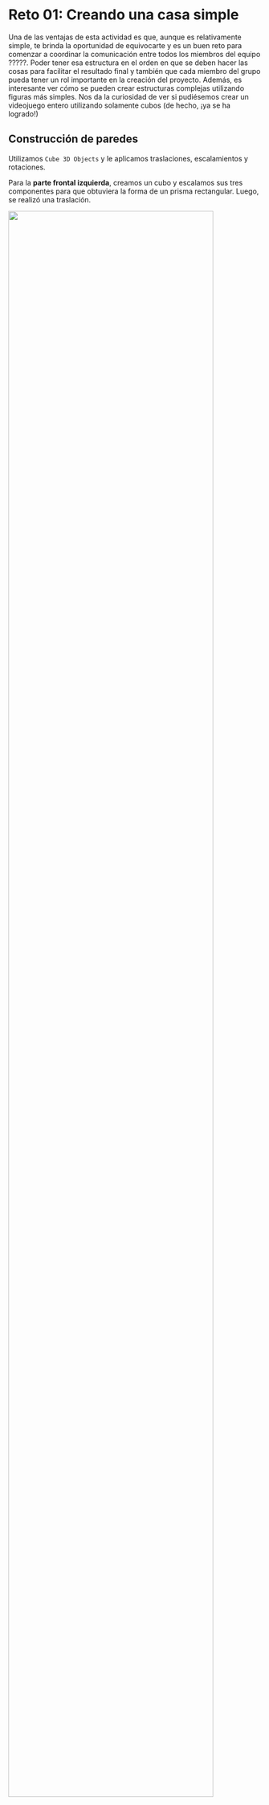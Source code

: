 # Reto 01: Creando una casa simple

<p> Una de las ventajas de esta actividad es que, aunque es relativamente simple, te brinda la oportunidad de equivocarte y es un buen reto para comenzar a coordinar la comunicación entre todos los miembros del equipo ?????.
Poder tener esa estructura en el orden en que se deben hacer las cosas para facilitar el resultado final y también que cada miembro del grupo pueda tener un rol importante en la creación del proyecto. Además, es interesante ver cómo se pueden crear estructuras complejas utilizando figuras más simples. Nos da la curiosidad de ver si pudiésemos crear un videojuego entero utilizando solamente cubos (de hecho, ¡ya se ha logrado!)</p>

<h2> Construcción de paredes
  </h2>

<p>Utilizamos <code>Cube 3D Objects</code> y le aplicamos traslaciones, escalamientos y rotaciones.</p>
<p>Para la <strong>parte frontal izquierda</strong>, creamos un cubo y escalamos sus tres componentes para que obtuviera la forma de un prisma rectangular. Luego, se realizó una traslación.</p>
<image
  src="LeftFront.png"
  width = 90%
  height = 90%>

<p>La <strong>parte frontal derecha</strong> fue una simple copia del pedazo que ya se había creado. Se duplicó y realizamos una traslación.</p>
<image
  src="RightFront.png"
  width = 90%
height = 90%>

<p>Para la <strong>parte frontal con marco</strong> para la puerta de entrada, copiamos el pedazo frontal izquierdo y escalamos su componente en Y para que tuviese menos altura. Luego, se trasladó verticalmente para estar alineado con los otros dos muros.</p>
<image
  src="FrameFront.png"
  width = 90%
  height = 90%>

  
<h3> Pared de la izquierda </h3>
<p>Para las <strong> paredes laterales</strong>  igualmente utilizamos  <code>Cube 3D Objects</code> y le aplicamos traslaciones, escalamientos y rotaciones. Tuvimos que alinearlas justo con la parte frontal para que no hubiera ningún espacio de separación y se forme la figura deseada. Este alineamiento se hizo utilizando las herramientas que aparecen en la parte superior derecha en donde Unity nos permite una vez seleccionado el objeto en cuestión ajustar sus coordenadas.</p>

<image
  src="LeftWall.png"
  width = 90%
height = 90%>


<h3> Pared de la derecha</h3>
<p>Para el caso de la <Strong> segunda pared lateral (derecha) </Strong> se tomó la iniciativa de copiar y pegar la pared lateral previamente hecha y trasladarla a justo el lado que hacía falta. Para trasladarla se usó la misma idea de ajustar sus coordenadas</p>


  <image
  src="RightWall.png"
  width = 90%
height = 90%>

<h3> Alargamiento de paredes y construcción de la pared de fondo</h3>
<p> <Strong>El Alargamiento de paredes y construcción de la pared de fondo </Strong> funcionó en su mayoría de la misma manera pues utilizando las opciones de <code>Scale</code>, que está justo debajo de la herramienta de traslación, entonces se ajustó el tamaño de cada pared para que la casa no fuera plenamente cuadrada sino que en el interior hubiera un espacio rectangula</p>



  <image
  src="Walls.png"
  width = 90%
height = 90%>


<h3> Creación inicial del techo</h3>

<p> Primero creamos un <code> Cube 3D Object</code> para nuestra primera parte del techo.</p>

  <image
  src="CreateRoof.png"
  width = 90%
  height = 90%>


<h3> Ajustar tamaño del techo</h3>

  <p> Luego seleccionando nuestro cubo antes creado fuimos "tanteando" con la funcion <code> Scale</code> situada a la derecha de nuestra pantalla hasta que el cubo tenía una forma adecuada para ser el techo de una casa como esperabamos construirla.</p>

    <image
  src="RoofScale.png"
  width = 90%
  height = 90%>


<h3> Manipular su inclinación</h3>

<p> Luego seleccionamos el "Trasformation Tool" en el centro de la escena para poder manipular la rotación de nuestra techo y hacer que se parezca aún más a un techo en cuestión de su inclinación.</p>


    <image
  src="RotationRoof.png"
  width = 90%
  height = 90%>


<h3>Duplicar el trabajo</h3>

 <p> - Una vez satisfechos con el tamaño y la inclinación de nuestro techo vamos a crear la otra parte del techo haciendo clic con el botón derecho del ratón sobre nuestro Cubo creado y pulsando Duplicar o "Duplicate". Esto hace que nuestros parámetros se copien inmediatamente a este siguiente cubo.</p>

     <image
  src="duplicate.png"
  width = 90%
  height = 90%>

<h3>Ubicando el duplicado en la parte necesaria</h3>

<p> Ajustando los parametros de posición y rotación encontrados en la parte superior derecha podemos llegar a que ambas partes del techo se conecten a la perfección como se muestra en la siguiente imagen. Una vez ambas partes estén alineadas, el trabajo está terminado.</p>

   <image
  src="FinalRoof.png"
  width = 90%
  height = 90%>


<h3>Trabajo final</h3>

   <image
  src="FinalHome.png"
  width = 90%
  height = 90%>
  

  

  
